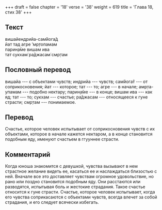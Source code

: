 +++
draft = false
chapter = '18'
verse = '38'
weight = 619
title = 'Глава 18, стих 38'
+++
## Текст

вишайендрийа-сам̇йога̄д  
йат тад агре ’мр̣топамам  
парин̣а̄ме вишам ива  
тат сукхам̇ ра̄джасам̇ смр̣там

## Пословный перевод

вишайа --- с объектами чувств; индрийа --- чувств; сам̇йога̄т --- от
соприкосновения; йат --- которое; тат --- то; агре --- в начале;
амр̣та-упамам --- подобно нектару; парин̣а̄ме --- в конце; вишам ива ---
как яд; тат --- то; сукхам --- счастье; ра̄джасам --- относящееся к гуне
страсти; смр̣там --- понимаемое.

## Перевод

Счастье, которое человек испытывает от соприкосновения чувств с их
объектами, которое в начале кажется нектаром, а в конце становится
подобным яду, именуют счастьем в ггууннее страсти.

## Комментарий

Когда юноша знакомится с девушкой, чувства вызывают в нем страстное
желание видеть ее, касаться ее и наслаждаться близостью с ней. Вначале
все это доставляет чувствам огромное удовольствие, но рано или поздно
становится подобным яду. Они расстаются или разводятся, испытывая боль и
жестокие страдания. Такое счастье относится к гуне страсти. Счастье,
которое человек испытывает, когда его чувства соприкасаются с объектами
чувств, всегда влечет за собой страдания, и его следует всячески
избегать.
